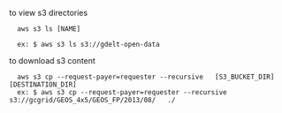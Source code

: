to view s3 directories
```
  aws s3 ls [NAME]

  ex: $ aws s3 ls s3://gdelt-open-data
```


to download s3 content
```
  aws s3 cp --request-payer=requester --recursive   [S3_BUCKET_DIR]  [DESTINATION_DIR]
  ex: $ aws s3 cp --request-payer=requester --recursive   s3://gcgrid/GEOS_4x5/GEOS_FP/2013/08/   ./
```
